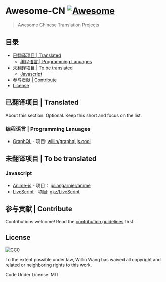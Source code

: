 # Awesome-CN [![Awesome](https://cdn.rawgit.com/sindresorhus/awesome/d7305f38d29fed78fa85652e3a63e154dd8e8829/media/badge.svg)](https://github.com/sindresorhus/awesome)

> Awesome Chinese Translation Projects


## 目录

<!-- START doctoc generated TOC please keep comment here to allow auto update -->
<!-- DON'T EDIT THIS SECTION, INSTEAD RE-RUN doctoc TO UPDATE -->
<!--  **Table of Contents**  *generated with [DocToc](https://github.com/thlorenz/doctoc)* -->

- [已翻译项目 | Translated](#%E5%B7%B2%E7%BF%BB%E8%AF%91%E9%A1%B9%E7%9B%AE--translated)
  - [编程语言 | Programming Lanuages](#%E7%BC%96%E7%A8%8B%E8%AF%AD%E8%A8%80--programming-lanuages)
- [未翻译项目 | To be translated](#%E6%9C%AA%E7%BF%BB%E8%AF%91%E9%A1%B9%E7%9B%AE--to-be-translated)
  - [Javascript](#javascript)
- [参与贡献 | Contribute](#%E5%8F%82%E4%B8%8E%E8%B4%A1%E7%8C%AE--contribute)
- [License](#license)

<!-- END doctoc generated TOC please keep comment here to allow auto update -->


## 已翻译项目 | Translated

About this section. Optional. Keep this short and focus on the list.

### 编程语言 | Programming Lanuages

- [GraphQL](https://graphql.js.cool/) - 项目: [willin/graphql.js.cool](https://github.com/willin/graphql.js.cool)

## 未翻译项目 | To be translated

### Javascript

- [Anime-js](http://animejs.com/) - 项目： [juliangarnier/anime](https://github.com/juliangarnier/anime)
- [LiveScript](http://livescript.net/) - 项目: [gkz/LiveScript](https://github.com/gkz/LiveScript)


## 参与贡献 | Contribute

Contributions welcome! Read the [contribution guidelines](contributing.md) first.


## License

[![CC0](http://mirrors.creativecommons.org/presskit/buttons/88x31/svg/cc-zero.svg)](http://creativecommons.org/publicdomain/zero/1.0)

To the extent possible under law, Willin Wang has waived all copyright and
related or neighboring rights to this work.

Code Under License: MIT
